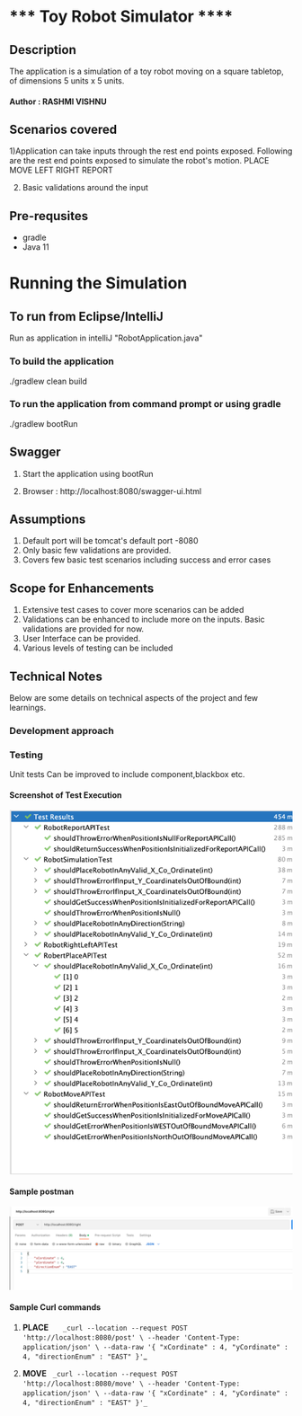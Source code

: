 #      *** Toy Robot Simulator ****

##  Description
The application is a simulation of a toy robot moving on a square tabletop, of dimensions 5 units x 5 units.

#### Author : RASHMI VISHNU

## Scenarios covered
1)Application can take inputs through the rest end points exposed.
Following are the rest end points exposed to simulate the robot's motion.
 PLACE  
 MOVE
 LEFT
 RIGHT
 REPORT

2) Basic validations around the input

## Pre-requsites
* gradle
* Java 11

# Running the Simulation

## To run from Eclipse/IntelliJ
Run as application in intelliJ "RobotApplication.java"

### To build the application

./gradlew clean build

### To run the application from command prompt or using gradle

./gradlew bootRun


## Swagger 
1. Start the application using bootRun

2. Browser : http://localhost:8080/swagger-ui.html


## Assumptions 
1. Default port will be tomcat's default port -8080
2. Only basic few validations are provided.
3. Covers few basic test scenarios including success and error cases
 
## Scope for Enhancements
1. Extensive test cases to cover more scenarios can be added
2. Validations can be enhanced to include more on the inputs. Basic validations are provided for now.
3. User Interface can be provided.
4. Various levels of testing can be included

## Technical Notes
Below are some details on technical aspects of the project and few learnings.
### Development approach

### Testing
Unit tests
Can be improved to include component,blackbox etc.

#### Screenshot of Test Execution

![Screenshot of Test Execution](testcases_view.png)

#### Sample postman

![Screenshot of Postman Execution](sample_postman.png)


#### Sample Curl commands
1. **PLACE**
`   _curl --location --request POST 'http://localhost:8080/post' \
   --header 'Content-Type: application/json' \
   --data-raw '{
   "xCordinate" : 4,
   "yCordinate" : 4,
   "directionEnum" : "EAST"
   }'`_




2. **MOVE**
  ` _curl --location --request POST 'http://localhost:8080/move' \
   --header 'Content-Type: application/json' \
   --data-raw '{
   "xCordinate" : 4,
   "yCordinate" : 4,
   "directionEnum" : "EAST"
   }'_`